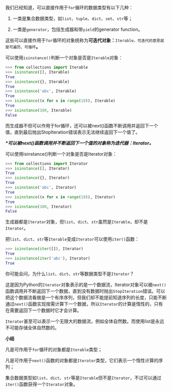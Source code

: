 我们已经知道，可以直接作用于`for`循环的数据类型有以下几种：

1. 一类是集合数据类型，如`list`、`tuple`、`dict`、`set`、`str`等；

2. 一类是`generator`，包括生成器和带`yield`的generator function。

这些可以直接作用于`for`循环的对象统称为**可迭代对象：**`Iterable，可迭代的意思就是可遍历、可循环`**。**

可以使用`isinstance()`判断一个对象是否是`Iterable`对象：

```py
>>> from collections import Iterable
>>> isinstance([], Iterable)
True
>>> isinstance({}, Iterable)
True
>>> isinstance('abc', Iterable)
True
>>> isinstance((x for x in range(10)), Iterable)
True
>>> isinstance(100, Iterable)
False
```

而生成器不但可以作用于for循环，还可以被next\(\)函数不断调用并返回下一个值，直到最后抛出StopIteration错误表示无法继续返回下一个值了。

_**\*可以被next\(\)函数调用并不断返回下一个值的对象称为迭代器：Iterator。**_

可以使用isinstance\(\)判断一个对象是否是Iterator对象：

```py
>>> from collections import Iterator
>>> isinstance([], Iterator)
True
>>> isinstance({}, Iterator)
True
>>> isinstance('abc', Iterator)
True
>>> isinstance((x for x in range(10)), Iterator)
True
>>> isinstance(100, Iterator)
False
```

生成器都是`Iterator`对象，但`list`、`dict`、`str`虽然是`Iterable`，却不是`Iterator`。

把`list`、`dict`、`str`等`Iterable`变成`Iterator`可以使用`iter()`函数：

```py
>>> isinstance(iter([]), Iterator)
True
>>> isinstance(iter('abc'), Iterator)
True
```

你可能会问，为什么`list`、`dict`、`str`等数据类型不是`Iterator`？

这是因为Python的`Iterator`对象表示的是一个数据流，Iterator对象可以被`next()`函数调用并不断返回下一个数据，直到没有数据时抛出`StopIteration`错误。可以把这个数据流看做是一个有序序列，但我们却不能提前知道序列的长度，只能不断通过`next()`函数实现按需计算下一个数据，所以`Iterator`的计算是惰性的，只有在需要返回下一个数据时它才会计算。

`Iterator`甚至可以表示一个无限大的数据流，例如全体自然数。而使用list是永远不可能存储全体自然数的。

**小结**

凡是可作用于`for`循环的对象都是`Iterable`类型；

凡是可作用于`next()`函数的对象都是`Iterator`类型，它们表示一个惰性计算的序列；

集合数据类型如`list`、`dict`、`str`等是`Iterable`但不是`Iterator`，不过可以通过`iter()`函数获得一个`Iterator`对象。

